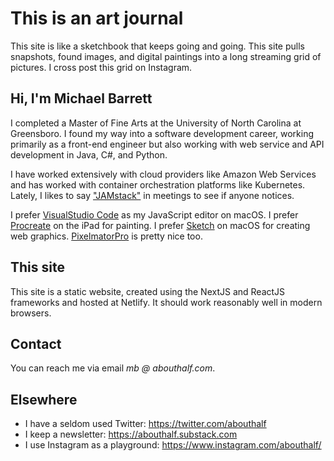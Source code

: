 # This is an art journal

This site is like a sketchbook that keeps going and going. This site pulls snapshots, found images, and digital paintings into a long streaming grid of pictures. I cross post this grid on Instagram.

## Hi, I'm Michael Barrett

I completed a Master of Fine Arts at the University of North Carolina at Greensboro. I found my way into a software development career, working primarily as a front-end engineer but also working with web service and API development in Java, C#, and Python.

I have worked extensively with cloud providers like Amazon Web Services and has worked with container orchestration platforms like Kubernetes. Lately, I likes to say ["JAMstack"](https://jamstack.org/) in meetings to see if anyone notices.

I prefer [VisualStudio Code](https://code.visualstudio.com/) as my JavaScript editor on macOS. I prefer [Procreate](https://procreate.art/) on the iPad for painting. I prefer [Sketch](https://www.sketch.com/) on macOS for creating web graphics. [PixelmatorPro](https://www.pixelmator.com/pro/) is pretty nice too.

## This site

This site is a static website, created using the NextJS and ReactJS frameworks and hosted at Netlify. It should work reasonably well in modern browsers.

## Contact

You can reach me via email _mb @ abouthalf.com_.

## Elsewhere

-   I have a seldom used Twitter: https://twitter.com/abouthalf
-   I keep a newsletter: https://abouthalf.substack.com
-   I use Instagram as a playground: https://www.instagram.com/abouthalf/
